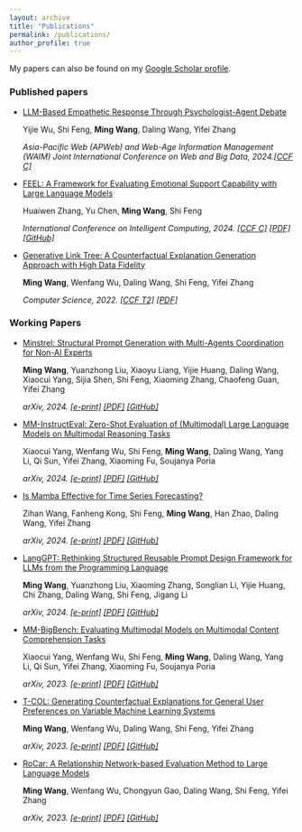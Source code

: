 ```yaml
---
layout: archive
title: "Publications"
permalink: /publications/
author_profile: true
---
```


My papers can also be found on my <u><a href="https://scholar.google.com/citations?user=dcqk_mMAAAAJ">Google Scholar profile</a></u>.

### Published papers

- [LLM-Based Empathetic Response Through Psychologist-Agent Debate](https://link.springer.com/chapter/10.1007/978-981-97-7232-2_14)

  Yijie Wu, Shi Feng, **Ming Wang**, Daling Wang, Yifei Zhang

  *Asia-Pacific Web (APWeb) and Web-Age Information Management (WAIM) Joint International Conference on Web and Big Data, 2024.[[CCF C]](https://link.springer.com/chapter/10.1007/978-981-97-7232-2_14)*

- [FEEL: A Framework for Evaluating Emotional Support Capability with Large Language Models](https://arxiv.org/abs/2403.15699)

  Huaiwen Zhang, Yu Chen, **Ming Wang**, Shi Feng

  *International Conference on Intelligent Computing, 2024. [[CCF C]](https://arxiv.org/abs/2403.15699) [[PDF]](https://arxiv.org/pdf/2403.15699) [[GitHub]](https://github.com/Ansisy/FEEL)*

- [Generative Link Tree: A Counterfactual Explanation Generation Approach with High Data Fidelity](https://oversea.cnki.net/KCMS/detail/detail.aspx?dbcode=CJFD&dbname=CJFDLAST2022&filename=JSJA202209003&uniplatform=OVERSEA&v=x2k_d6-t3_0HrOGb7vwqFvg-BoQRqXLTwb7BMTVDu_rKrOVoStb8QKiDbr8viDsB)

  **Ming Wang**, Wenfang Wu, Daling Wang, Shi Feng, Yifei Zhang

  *Computer Science, 2022. [[CCF T2]](https://www.jsjkx.com/CN/1002-137X/home.shtml) [[PDF]](https://sci-m-wang.github.io/files/glt.pdf)*


<!-- <ul>
<li><p>中美贸易战中的重商主义 <br />
夏馨, 李楚璠, <b>王明</b> <br />
<i>商业故事, 2018. <a href="https://sci-m-wang.github.io/files/中美贸易战中的重商主义.pdf">[PDF]</a></i></p>
</li>
</ul> -->

### Working Papers

- [Minstrel: Structural Prompt Generation with Multi-Agents Coordination for Non-AI Experts](https://arxiv.org/abs/2409.13449)

  **Ming Wang**, Yuanzhong Liu, Xiaoyu Liang, Yijie Huang, Daling Wang, Xiaocui Yang, Sijia Shen, Shi Feng, Xiaoming Zhang, Chaofeng Guan, Yifei Zhang

  *arXiv, 2024. [[e-print]](https://arxiv.org/abs/2409.13449) [[PDF]](https://arxiv.org/pdf/2409.13449) [[GitHub]](https://github.com/sci-m-wang/Minstrel)*

- [MM-InstructEval: Zero-Shot Evaluation of (Multimodal) Large Language Models on Multimodal Reasoning Tasks](https://arxiv.org/abs/2405.07229)

  Xiaocui Yang, Wenfang Wu, Shi Feng, **Ming Wang**, Daling Wang, Yang Li, Qi Sun, Yifei Zhang, Xiaoming Fu, Soujanya Poria

  *arXiv, 2024. [[e-print]](https://arxiv.org/abs/2405.07229) [[PDF]](https://arxiv.org/pdf/2405.07229) [[GitHub]](https://github.com/declare-lab/MM-InstructEval)*

- [Is Mamba Effective for Time Series Forecasting?](https://arxiv.org/abs/2403.11144)

  Zihan Wang, Fanheng Kong, Shi Feng, **Ming Wang**, Han Zhao, Daling Wang, Yifei Zhang

  *arXiv, 2024. [[e-print]](https://arxiv.org/abs/2403.11144) [[PDF]](https://arxiv.org/pdf/2403.11144) [[GitHub]](https://github.com/wzhwzhwzh0921/S-D-Mamba)*

- [LangGPT: Rethinking Structured Reusable Prompt Design Framework for LLMs from the Programming Language](https://arxiv.org/abs/2402.16929)

  **Ming Wang**, Yuanzhong Liu, Xiaoming Zhang, Songlian Li, Yijie Huang, Chi Zhang, Daling Wang, Shi Feng, Jigang Li

  *arXiv, 2024. [[e-print]](https://arxiv.org/abs/2402.16929) [[PDF]](https://arxiv.org/pdf/2402.16929.pdf) [[GitHub]](https://github.com/EmbraceAGI/LangGPT)*

- [MM-BigBench: Evaluating Multimodal Models on Multimodal Content Comprehension Tasks](https://arxiv.org/abs/2310.09036)

  Xiaocui Yang, Wenfang Wu, Shi Feng, **Ming Wang**, Daling Wang, Yang Li, Qi Sun, Yifei Zhang, Xiaoming Fu, Soujanya Poria

  *arXiv, 2023. [[e-print]](https://arxiv.org/abs/2310.09036) [[PDF]](https://arxiv.org/pdf/2310.09036.pdf) [[GitHub]](https://github.com/declare-lab/MM-BigBench)*

- [T-COL: Generating Counterfactual Explanations for General User Preferences on Variable Machine Learning Systems](https://arxiv.org/abs/2309.16146)

  **Ming Wang**, Wenfang Wu, Daling Wang, Shi Feng, Yifei Zhang

  *arXiv, 2023. [[e-print]](https://arxiv.org/abs/2309.16146) [[PDF]](https://arxiv.org/pdf/2309.16146.pdf) [[GitHub]](https://github.com/NEU-DataMining/T-COL)*

- [RoCar: A Relationship Network-based Evaluation Method to Large Language Models](https://arxiv.org/abs/2307.15997)

  **Ming Wang**, Wenfang Wu, Chongyun Gao, Daling Wang, Shi Feng, Yifei Zhang

  *arXiv, 2023. [[e-print]](https://arxiv.org/abs/2307.15997) [[PDF]](https://arxiv.org/pdf/2307.15997.pdf) [[GitHub]](https://github.com/NEU-DataMining/RoCar)*
